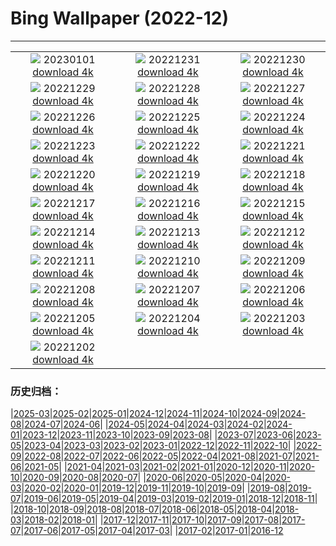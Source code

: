 # Bing Wallpaper (2022-12)
**************
| | | |
|:-:|:-:|:-:|
| ![](https://www.bing.com/th?id=OHR.NorwayNYD_IT-IT5778701679_1920x1080.jpg) 20230101 [download 4k](https://www.bing.com/th?id=OHR.NorwayNYD_IT-IT5778701679_UHD.jpg) | ![](https://www.bing.com/th?id=OHR.SydneyNYE_IT-IT6506933532_1920x1080.jpg) 20221231 [download 4k](https://www.bing.com/th?id=OHR.SydneyNYE_IT-IT6506933532_UHD.jpg) | ![](https://www.bing.com/th?id=OHR.ChalkRock_IT-IT6238441928_1920x1080.jpg) 20221230 [download 4k](https://www.bing.com/th?id=OHR.ChalkRock_IT-IT6238441928_UHD.jpg) |
| ![](https://www.bing.com/th?id=OHR.ButterflyEffect_IT-IT0343358524_1920x1080.jpg) 20221229 [download 4k](https://www.bing.com/th?id=OHR.ButterflyEffect_IT-IT0343358524_UHD.jpg) | ![](https://www.bing.com/th?id=OHR.ChiesaBianca_IT-IT9675445018_1920x1080.jpg) 20221228 [download 4k](https://www.bing.com/th?id=OHR.ChiesaBianca_IT-IT9675445018_UHD.jpg) | ![](https://www.bing.com/th?id=OHR.BlueLagoon_IT-IT9471498252_1920x1080.jpg) 20221227 [download 4k](https://www.bing.com/th?id=OHR.BlueLagoon_IT-IT9471498252_UHD.jpg) |
| ![](https://www.bing.com/th?id=OHR.BeverleyWestwood_IT-IT0679247623_1920x1080.jpg) 20221226 [download 4k](https://www.bing.com/th?id=OHR.BeverleyWestwood_IT-IT0679247623_UHD.jpg) | ![](https://www.bing.com/th?id=OHR.ChristmasSouvenir_IT-IT0848440628_1920x1080.jpg) 20221225 [download 4k](https://www.bing.com/th?id=OHR.ChristmasSouvenir_IT-IT0848440628_UHD.jpg) | ![](https://www.bing.com/th?id=OHR.AmalgaTree_IT-IT0809820895_1920x1080.jpg) 20221224 [download 4k](https://www.bing.com/th?id=OHR.AmalgaTree_IT-IT0809820895_UHD.jpg) |
| ![](https://www.bing.com/th?id=OHR.GentooGrievances_IT-IT0883289561_1920x1080.jpg) 20221223 [download 4k](https://www.bing.com/th?id=OHR.GentooGrievances_IT-IT0883289561_UHD.jpg) | ![](https://www.bing.com/th?id=OHR.TreeGaleriesLafayette_IT-IT0929395790_1920x1080.jpg) 20221222 [download 4k](https://www.bing.com/th?id=OHR.TreeGaleriesLafayette_IT-IT0929395790_UHD.jpg) | ![](https://www.bing.com/th?id=OHR.SolarHalo_IT-IT0961261003_1920x1080.jpg) 20221221 [download 4k](https://www.bing.com/th?id=OHR.SolarHalo_IT-IT0961261003_UHD.jpg) |
| ![](https://www.bing.com/th?id=OHR.PalaceBelvedere_IT-IT0751759087_1920x1080.jpg) 20221220 [download 4k](https://www.bing.com/th?id=OHR.PalaceBelvedere_IT-IT0751759087_UHD.jpg) | ![](https://www.bing.com/th?id=OHR.WinterberryBush_IT-IT0716746142_1920x1080.jpg) 20221219 [download 4k](https://www.bing.com/th?id=OHR.WinterberryBush_IT-IT0716746142_UHD.jpg) | ![](https://www.bing.com/th?id=OHR.SouthBeach_IT-IT0596404454_1920x1080.jpg) 20221218 [download 4k](https://www.bing.com/th?id=OHR.SouthBeach_IT-IT0596404454_UHD.jpg) |
| ![](https://www.bing.com/th?id=OHR.GlacierGoats_IT-IT2530415589_1920x1080.jpg) 20221217 [download 4k](https://www.bing.com/th?id=OHR.GlacierGoats_IT-IT2530415589_UHD.jpg) | ![](https://www.bing.com/th?id=OHR.RoeTrentino_IT-IT7379688058_1920x1080.jpg) 20221216 [download 4k](https://www.bing.com/th?id=OHR.RoeTrentino_IT-IT7379688058_UHD.jpg) | ![](https://www.bing.com/th?id=OHR.Borovets_IT-IT8730463198_1920x1080.jpg) 20221215 [download 4k](https://www.bing.com/th?id=OHR.Borovets_IT-IT8730463198_UHD.jpg) |
| ![](https://www.bing.com/th?id=OHR.TangleCreekFalls_IT-IT9219346526_1920x1080.jpg) 20221214 [download 4k](https://www.bing.com/th?id=OHR.TangleCreekFalls_IT-IT9219346526_UHD.jpg) | ![](https://www.bing.com/th?id=OHR.InstagramHallstatt_IT-IT9185258654_1920x1080.jpg) 20221213 [download 4k](https://www.bing.com/th?id=OHR.InstagramHallstatt_IT-IT9185258654_UHD.jpg) | ![](https://www.bing.com/th?id=OHR.PoinsettiaDay_IT-IT9265095984_1920x1080.jpg) 20221212 [download 4k](https://www.bing.com/th?id=OHR.PoinsettiaDay_IT-IT9265095984_UHD.jpg) |
| ![](https://www.bing.com/th?id=OHR.BuchsteinRossstein_IT-IT9149911592_1920x1080.jpg) 20221211 [download 4k](https://www.bing.com/th?id=OHR.BuchsteinRossstein_IT-IT9149911592_UHD.jpg) | ![](https://www.bing.com/th?id=OHR.SaltDesert_IT-IT9073772444_1920x1080.jpg) 20221210 [download 4k](https://www.bing.com/th?id=OHR.SaltDesert_IT-IT9073772444_UHD.jpg) | ![](https://www.bing.com/th?id=OHR.NorwayMuskox_IT-IT9113986240_1920x1080.jpg) 20221209 [download 4k](https://www.bing.com/th?id=OHR.NorwayMuskox_IT-IT9113986240_UHD.jpg) |
| ![](https://www.bing.com/th?id=OHR.FlorenceAerial_IT-IT8986104712_1920x1080.jpg) 20221208 [download 4k](https://www.bing.com/th?id=OHR.FlorenceAerial_IT-IT8986104712_UHD.jpg) | ![](https://www.bing.com/th?id=OHR.TeatroScalaMilan_IT-IT9016689098_1920x1080.jpg) 20221207 [download 4k](https://www.bing.com/th?id=OHR.TeatroScalaMilan_IT-IT9016689098_UHD.jpg) | ![](https://www.bing.com/th?id=OHR.StNick_IT-IT8878121546_1920x1080.jpg) 20221206 [download 4k](https://www.bing.com/th?id=OHR.StNick_IT-IT8878121546_UHD.jpg) |
| ![](https://www.bing.com/th?id=OHR.GreatEgret_IT-IT8835587032_1920x1080.jpg) 20221205 [download 4k](https://www.bing.com/th?id=OHR.GreatEgret_IT-IT8835587032_UHD.jpg) | ![](https://www.bing.com/th?id=OHR.KilimanjaroElephants_IT-IT8791759979_1920x1080.jpg) 20221204 [download 4k](https://www.bing.com/th?id=OHR.KilimanjaroElephants_IT-IT8791759979_UHD.jpg) | ![](https://www.bing.com/th?id=OHR.GranParadiso100th_IT-IT3890893654_1920x1080.jpg) 20221203 [download 4k](https://www.bing.com/th?id=OHR.GranParadiso100th_IT-IT3890893654_UHD.jpg) |
| ![](https://www.bing.com/th?id=OHR.BraidedRiverDelta_IT-IT2768338729_1920x1080.jpg) 20221202 [download 4k](https://www.bing.com/th?id=OHR.BraidedRiverDelta_IT-IT2768338729_UHD.jpg) |  |  |

### 历史归档：

|[2025-03](/../2025-03/2025-03.md)|[2025-02](/../2025-02/2025-02.md)|[2025-01](/../2025-01/2025-01.md)|[2024-12](/../2024-12/2024-12.md)|[2024-11](/../2024-11/2024-11.md)|[2024-10](/../2024-10/2024-10.md)|[2024-09](/../2024-09/2024-09.md)|[2024-08](/../2024-08/2024-08.md)|[2024-07](/../2024-07/2024-07.md)|[2024-06](/../2024-06/2024-06.md)|
|[2024-05](/../2024-05/2024-05.md)|[2024-04](/../2024-04/2024-04.md)|[2024-03](/../2024-03/2024-03.md)|[2024-02](/../2024-02/2024-02.md)|[2024-01](/../2024-01/2024-01.md)|[2023-12](/../2023-12/2023-12.md)|[2023-11](/../2023-11/2023-11.md)|[2023-10](/../2023-10/2023-10.md)|[2023-09](/../2023-09/2023-09.md)|[2023-08](/../2023-08/2023-08.md)|
|[2023-07](/../2023-07/2023-07.md)|[2023-06](/../2023-06/2023-06.md)|[2023-05](/../2023-05/2023-05.md)|[2023-04](/../2023-04/2023-04.md)|[2023-03](/../2023-03/2023-03.md)|[2023-02](/../2023-02/2023-02.md)|[2023-01](/../2023-01/2023-01.md)|[2022-12](/2022-12.md)|[2022-11](/../2022-11/2022-11.md)|[2022-10](/../2022-10/2022-10.md)|
|[2022-09](/../2022-09/2022-09.md)|[2022-08](/../2022-08/2022-08.md)|[2022-07](/../2022-07/2022-07.md)|[2022-06](/../2022-06/2022-06.md)|[2022-05](/../2022-05/2022-05.md)|[2022-04](/../2022-04/2022-04.md)|[2021-08](/../2021-08/2021-08.md)|[2021-07](/../2021-07/2021-07.md)|[2021-06](/../2021-06/2021-06.md)|[2021-05](/../2021-05/2021-05.md)|
|[2021-04](/../2021-04/2021-04.md)|[2021-03](/../2021-03/2021-03.md)|[2021-02](/../2021-02/2021-02.md)|[2021-01](/../2021-01/2021-01.md)|[2020-12](/../2020-12/2020-12.md)|[2020-11](/../2020-11/2020-11.md)|[2020-10](/../2020-10/2020-10.md)|[2020-09](/../2020-09/2020-09.md)|[2020-08](/../2020-08/2020-08.md)|[2020-07](/../2020-07/2020-07.md)|
|[2020-06](/../2020-06/2020-06.md)|[2020-05](/../2020-05/2020-05.md)|[2020-04](/../2020-04/2020-04.md)|[2020-03](/../2020-03/2020-03.md)|[2020-02](/../2020-02/2020-02.md)|[2020-01](/../2020-01/2020-01.md)|[2019-12](/../2019-12/2019-12.md)|[2019-11](/../2019-11/2019-11.md)|[2019-10](/../2019-10/2019-10.md)|[2019-09](/../2019-09/2019-09.md)|
|[2019-08](/../2019-08/2019-08.md)|[2019-07](/../2019-07/2019-07.md)|[2019-06](/../2019-06/2019-06.md)|[2019-05](/../2019-05/2019-05.md)|[2019-04](/../2019-04/2019-04.md)|[2019-03](/../2019-03/2019-03.md)|[2019-02](/../2019-02/2019-02.md)|[2019-01](/../2019-01/2019-01.md)|[2018-12](/../2018-12/2018-12.md)|[2018-11](/../2018-11/2018-11.md)|
|[2018-10](/../2018-10/2018-10.md)|[2018-09](/../2018-09/2018-09.md)|[2018-08](/../2018-08/2018-08.md)|[2018-07](/../2018-07/2018-07.md)|[2018-06](/../2018-06/2018-06.md)|[2018-05](/../2018-05/2018-05.md)|[2018-04](/../2018-04/2018-04.md)|[2018-03](/../2018-03/2018-03.md)|[2018-02](/../2018-02/2018-02.md)|[2018-01](/../2018-01/2018-01.md)|
|[2017-12](/../2017-12/2017-12.md)|[2017-11](/../2017-11/2017-11.md)|[2017-10](/../2017-10/2017-10.md)|[2017-09](/../2017-09/2017-09.md)|[2017-08](/../2017-08/2017-08.md)|[2017-07](/../2017-07/2017-07.md)|[2017-06](/../2017-06/2017-06.md)|[2017-05](/../2017-05/2017-05.md)|[2017-04](/../2017-04/2017-04.md)|[2017-03](/../2017-03/2017-03.md)|
|[2017-02](/../2017-02/2017-02.md)|[2017-01](/../2017-01/2017-01.md)|[2016-12](/../2016-12/2016-12.md)